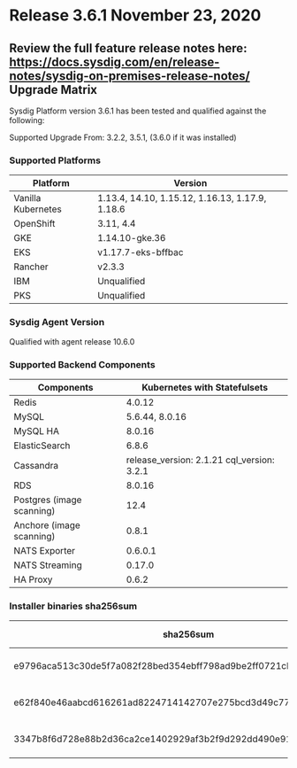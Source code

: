 Release 3.6.1 November 23, 2020
===

Review the full feature release notes here: https://docs.sysdig.com/en/release-notes/sysdig-on-premises-release-notes/
Upgrade Matrix
---

Sysdig Platform version 3.6.1 has been tested and qualified against the following:

Supported Upgrade From: 3.2.2, 3.5.1, (3.6.0 if it was installed)

### Supported Platforms

| **Platform** | **Version** |
|---|---|
| Vanilla Kubernetes          | 1.13.4, 14.10, 1.15.12, 1.16.13, 1.17.9, 1.18.6 |
| OpenShift                   | 3.11, 4.4 |
| GKE                         |1.14.10-gke.36 |
| EKS                         |v1.17.7-eks-bffbac|
| Rancher                     | v2.3.3|
| IBM                         | Unqualified |
| PKS                         | Unqualified |

### Sysdig Agent Version

Qualified with agent release 10.6.0

### Supported Backend Components

| **Components** | **Kubernetes with Statefulsets** |
|---|---|
| Redis                      | 4.0.12 |
| MySQL                      | 5.6.44, 8.0.16|
| MySQL HA                   | 8.0.16 |
| ElasticSearch              | 6.8.6 |
| Cassandra                  | release_version: 2.1.21 cql_version: 3.2.1 |
| RDS                        | 8.0.16 |
| Postgres (image scanning)  | 12.4|
| Anchore (image scanning)   | 0.8.1 |
| NATS Exporter              | 0.6.0.1 |
| NATS Streaming             | 0.17.0 |
| HA Proxy                   | 0.6.2|


### Installer binaries sha256sum

| **sha256sum** | **Installer binary ** |
|---|---|
| e9796aca513c30de5f7a082f28bed354ebff798ad9be2ff0721cbe9075d69657 | installer-darwin-amd64 |
| e62f840e46aabcd616261ad8224714142707e275bcd3d49c7754483cf65cd1df | installer-linux-amd64 |
| 3347b8f6d728e88b2d36ca2ce1402929af3b2f9d292dd490e9187f94f41fc851 | installer-windows-amd64.exe |

